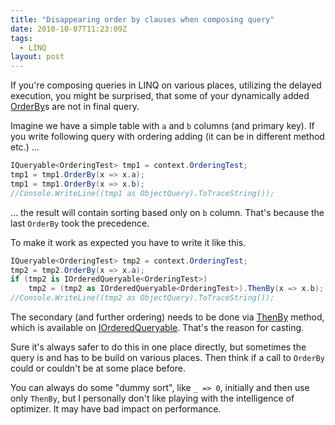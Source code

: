 ```yaml
---
title: "Disappearing order by clauses when composing query"
date: 2010-10-07T11:23:09Z
tags:
  - LINQ
layout: post
---
```

If you're composing queries in LINQ on various places, utilizing the delayed execution, you might be surprised, that some of your dynamically added [OrderBy][1]s are not in final query.

Imagine we have a simple table with `a` and `b` columns (and primary key). If you write following query with ordering adding (it can be in different method etc.) ...

```csharp
IQueryable<OrderingTest> tmp1 = context.OrderingTest;
tmp1 = tmp1.OrderBy(x => x.a);
tmp1 = tmp1.OrderBy(x => x.b);
//Console.WriteLine((tmp1 as ObjectQuery).ToTraceString());
```

... the result will contain sorting based only on `b` column. That's because the last `OrderBy` took the precedence.

To make it work as expected you have to write it like this.

```csharp
IQueryable<OrderingTest> tmp2 = context.OrderingTest;
tmp2 = tmp2.OrderBy(x => x.a);
if (tmp2 is IOrderedQueryable<OrderingTest>)
	tmp2 = (tmp2 as IOrderedQueryable<OrderingTest>).ThenBy(x => x.b);
//Console.WriteLine((tmp2 as ObjectQuery).ToTraceString());
```

The secondary (and further ordering) needs to be done via [ThenBy][2] method, which is available on [IOrderedQueryable<T>][3]. That's the reason for casting.

Sure it's always safer to do this in one place directly, but sometimes the query is and has to be build on various places. Then think if a call to `OrderBy` could or couldn't be at some place before.

You can always do some "dummy sort", like `_ => 0`, initially and then use only `ThenBy`, but I personally don't like playing with the intelligence of optimizer. It may have bad impact on performance.

[1]: http://msdn.microsoft.com/en-us/library/system.linq.queryable.orderby.aspx
[2]: http://msdn.microsoft.com/en-us/library/system.linq.queryable.thenby.aspx
[3]: http://msdn.microsoft.com/en-us/library/bb340178.aspx